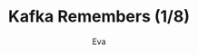---
media: "images/rounds/round_3/kafka_remembers_1.png"
media_type: image
type: art
title: Kafka Remembers (1/8)
author: [Eva]
desc: Kafka Hynes recognises Fiore Silvestri from the previous shift, remembering her actions.
---